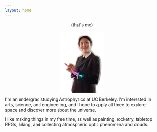 ```yaml
---
layout: home
---
```


<p style="text-align: center;">
(that's me)
</p>

<img style="display: block; margin: auto;"
src="/images/profile_1.png" height="200">

I'm an undergrad studying Astrophysics at UC Berkeley. I'm interested in arts, science, and
engineering, and I hope to apply all three to explore space and discover more about the universe.

I like making things in my free time, as well as painting, rocketry, tabletop RPGs, hiking, and collecting atmospheric optic phenomena and clouds.

